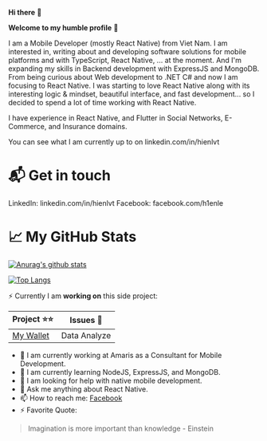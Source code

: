**Hi there** 👋

**Welcome to my humble profile** 🤔 

I am a Mobile Developer (mostly React Native) from Viet Nam. I am interested in, writing about and developing software solutions for mobile platforms and with TypeScript, React Native, ... at the moment. And I'm expanding my skills in Backend development with ExpressJS and MongoDB.
From being curious about Web development to .NET C# and now I am focusing to React Native. I was starting to love React Native along with its interesting logic & mindset, beautiful interface, and fast development... so I decided to spend a lot of time working with React Native.

I have experience in React Native, and Flutter in Social Networks, E-Commerce, and Insurance domains.

You can see what I am currently up to on linkedin.com/in/hienlvt


# 📬 Get in touch
LinkedIn: linkedin.com/in/hienlvt
Facebook: facebook.com/h1enle

# 📈 My GitHub Stats

[![Anurag's github stats](https://github-readme-stats.vercel.app/api?username=hienle2703&theme=calm&show_icons=true)](https://github.com/anuraghazra/github-readme-stats)

[![Top Langs](https://github-readme-stats.vercel.app/api/top-langs/?username=hienle2703&layout=compact&theme=calm)](https://github.com/anuraghazra/github-readme-stats)


⚡ Currently I am **working on** this side project:

| Project ⭐⭐ | Issues 🐛    |
| ------------- | ------------- |
| [My Wallet]([https://github.com/hienle2703/travel_project](https://github.com/hienle2703/My-Wallet))  | Data Analyze  |


- 🔭 I am currently working at Amaris as a Consultant for Mobile Development.
- 🌱 I am currently learning NodeJS, ExpressJS, and MongoDB.
- 🤔 I am looking for help with native mobile development.
- 💬 Ask me anything about React Native.
- 📫 How to reach me: [Facebook](https://www.facebook.com/h1enle)
- ⚡ Favorite Quote: 
> Imagination is more important than knowledge - Einstein
